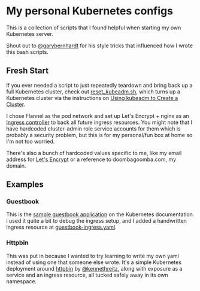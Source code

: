 # My personal Kubernetes configs

This is a collection of scripts that I found helpful when starting my own
Kubernetes server.

Shout out to [@garybernhardt](https://github.com/garybernhardt) for his style
tricks that influenced how I wrote this bash scripts.

## Fresh Start

If you ever needed a script to just repeatedly teardown and bring back up
a full Kubernetes cluster, check out [reset_kubeadm.sh](reset_kubeadm.sh),
which turns up a Kubernetes cluster via the instructions on [Using kubeadm to
Create
a Cluster](https://kubernetes.io/docs/setup/independent/create-cluster-kubeadm/).

I chose Flannel as the pod network and set up Let's Encrypt + nginx as an
[Ingress
controller](https://kubernetes.io/docs/concepts/services-networking/ingress/#ingress-controllers)
to back all future ingress resources. You might note that I have hardcoded
cluster-admin role service accounts for them which is probably a security
problem, but this is for my personal/fun box at home so I'm not too worried.

There's also a bunch of hardcoded values specific to me, like my email address
for [Let's Encrypt](https://letsencrypt.org) or a reference to
doombagoomba.com, my domain.

## Examples

### Guestbook

This is the [sample guestbook
application](https://kubernetes.io/docs/tutorials/stateless-application/guestbook/)
on the Kubernetes documentation. i used it quite a bit to debug the ingress
setup, and I added a handwritten ingress resource at
[guestbook-ingress.yaml](guestbook-ingress.yaml).

### Httpbin

This was put in because I wanted to try learning to write my own yaml instead
of using one that someone else wrote. It's a simple Kubernetes deployment
around [httpbin](http://httpbin.org/) by
[@kennethreitz](https://github.com/kennethreitz), along with exposure as
a service and an ingress resource, all tucked safely away in its own namespace.
